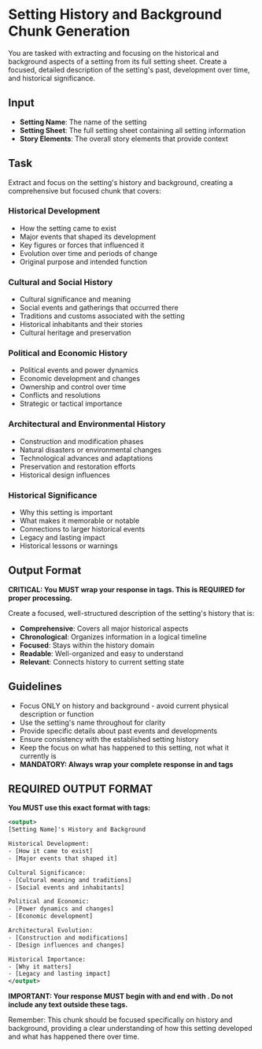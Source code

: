 # Setting History and Background Chunk Generation

You are tasked with extracting and focusing on the historical and background aspects of a setting from its full setting sheet. Create a focused, detailed description of the setting's past, development over time, and historical significance.

## Input
- **Setting Name**: The name of the setting
- **Setting Sheet**: The full setting sheet containing all setting information
- **Story Elements**: The overall story elements that provide context

## Task
Extract and focus on the setting's history and background, creating a comprehensive but focused chunk that covers:

### Historical Development
- How the setting came to exist
- Major events that shaped its development
- Key figures or forces that influenced it
- Evolution over time and periods of change
- Original purpose and intended function

### Cultural and Social History
- Cultural significance and meaning
- Social events and gatherings that occurred there
- Traditions and customs associated with the setting
- Historical inhabitants and their stories
- Cultural heritage and preservation

### Political and Economic History
- Political events and power dynamics
- Economic development and changes
- Ownership and control over time
- Conflicts and resolutions
- Strategic or tactical importance

### Architectural and Environmental History
- Construction and modification phases
- Natural disasters or environmental changes
- Technological advances and adaptations
- Preservation and restoration efforts
- Historical design influences

### Historical Significance
- Why this setting is important
- What makes it memorable or notable
- Connections to larger historical events
- Legacy and lasting impact
- Historical lessons or warnings

## Output Format
**CRITICAL: You MUST wrap your response in <output> tags. This is REQUIRED for proper processing.**

Create a focused, well-structured description of the setting's history that is:
- **Comprehensive**: Covers all major historical aspects
- **Chronological**: Organizes information in a logical timeline
- **Focused**: Stays within the history domain
- **Readable**: Well-organized and easy to understand
- **Relevant**: Connects history to current setting state

## Guidelines
- Focus ONLY on history and background - avoid current physical description or function
- Use the setting's name throughout for clarity
- Provide specific details about past events and developments
- Ensure consistency with the established setting history
- Keep the focus on what has happened to this setting, not what it currently is
- **MANDATORY: Always wrap your complete response in <output> and </output> tags**

## REQUIRED OUTPUT FORMAT
**You MUST use this exact format with <output> tags:**

```xml
<output>
[Setting Name]'s History and Background

Historical Development:
- [How it came to exist]
- [Major events that shaped it]

Cultural Significance:
- [Cultural meaning and traditions]
- [Social events and inhabitants]

Political and Economic:
- [Power dynamics and changes]
- [Economic development]

Architectural Evolution:
- [Construction and modifications]
- [Design influences and changes]

Historical Importance:
- [Why it matters]
- [Legacy and lasting impact]
</output>
```

**IMPORTANT: Your response MUST begin with <output> and end with </output>. Do not include any text outside these tags.**

Remember: This chunk should be focused specifically on history and background, providing a clear understanding of how this setting developed and what has happened there over time.
